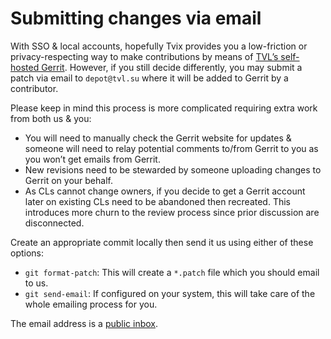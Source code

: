 # Submitting changes via email

With SSO & local accounts, hopefully Tvix provides you a low-friction or
privacy-respecting way to make contributions by means of
[TVL’s self-hosted Gerrit][gerrit]. However, if you still decide differently,
you may submit a patch via email to `depot@tvl.su` where it will be added to
Gerrit by a contributor.

Please keep in mind this process is more complicated requiring extra work from
both us & you:

* You will need to manually check the Gerrit website for updates & someone will
  need to relay potential comments to/from Gerrit to you as you won’t get
  emails from Gerrit.
* New revisions need to be stewarded by someone uploading changes to Gerrit
  on your behalf.
* As CLs cannot change owners, if you decide to get a Gerrit account later on
  existing CLs need to be abandoned then recreated. This introduces more churn
  to the review process since prior discussion are disconnected.

Create an appropriate commit locally then send it us using either of these
options:

* `git format-patch`: This will create a `*.patch` file which you should email to
  us.
* `git send-email`: If configured on your system, this will take care of the
  whole emailing process for you.

The email address is a [public inbox][].


[gerrit]: ../contributing/gerrit.html
[public inbox]: https://inbox.tvl.su/depot/
